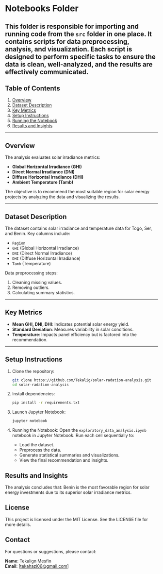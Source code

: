 # Notebooks Folder
This folder is responsible for importing and running code from the `src` folder in one place. It contains scripts for data preprocessing, analysis, and visualization. Each script is designed to perform specific tasks to ensure the data is clean, well-analyzed, and the results are effectively communicated.
---

## **Table of Contents**
1. [Overview](#overview)
2. [Dataset Description](#dataset-description)
3. [Key Metrics](#key-metrics)
4. [Setup Instructions](#setup-instructions)
5. [Running the Notebook](#running-the-notebook)
6. [Results and Insights](#results-and-insights)

---

## **Overview**
The analysis evaluates solar irradiance metrics:
- **Global Horizontal Irradiance (GHI)**
- **Direct Normal Irradiance (DNI)**
- **Diffuse Horizontal Irradiance (DHI)**
- **Ambient Temperature (Tamb)**

The objective is to recommend the most suitable region for solar energy projects by analyzing the data and visualizing the results.

---

## **Dataset Description**
The dataset contains solar irradiance and temperature data for Togo, Ser, and Benin. Key columns include:
- `Region`
- `GHI` (Global Horizontal Irradiance)
- `DNI` (Direct Normal Irradiance)
- `DHI` (Diffuse Horizontal Irradiance)
- `Tamb` (Temperature)

Data preprocessing steps:
1. Cleaning missing values.
2. Removing outliers.
3. Calculating summary statistics.

---

## **Key Metrics**
- **Mean GHI, DNI, DHI**: Indicates potential solar energy yield.
- **Standard Deviation**: Measures variability in solar conditions.
- **Temperature**: Impacts panel efficiency but is factored into the recommendation.

---

## **Setup Instructions**
1. Clone the repository:
   ```bash
   git clone https://github.com/Tekalig/solar-radation-analysis.git
   cd solar-radation-analysis
   ```

2. Install dependencies:
   ```bash
   pip install -r requirements.txt
   ```

3. Launch Jupyter Notebook:
   ```bash
   jupyter notebook
   ```

4. Running the Notebook:
   Open the `exploratory_data_analysis.ipynb` notebook in Jupyter Notebook.
   Run each cell sequentially to:
   - Load the dataset.
   - Preprocess the data.
   - Generate statistical summaries and visualizations.
   - View the final recommendation and insights.

## **Results and Insights**
The analysis concludes that:
Benin is the most favorable region for solar energy investments due to its superior solar irradiance metrics.

## **License**
This project is licensed under the MIT License. See the LICENSE file for more details.

## **Contact**
For questions or suggestions, please contact:

**Name**: Tekalign Mesfin  
**Email**: [tekahazi06@gmail.com]

